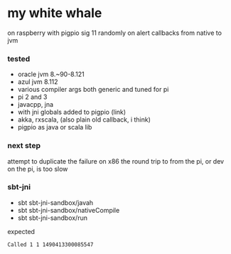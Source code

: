 my white whale
===

on raspberry with pigpio sig 11 randomly on alert callbacks from native to jvm

### tested
- oracle jvm 8.~90-8.121
- azul jvm 8.112
- various compiler args both generic and tuned for pi
- pi 2 and 3
- javacpp, jna
- with jni globals added to pigpio (link)
- akka, rxscala, (also plain old callback, i think)
- pigpio as java or scala lib

### next step 
attempt to duplicate the failure on x86 the round trip to from the pi, or dev on the pi, is too slow


### sbt-jni

- sbt sbt-jni-sandbox/javah
- sbt sbt-jni-sandbox/nativeCompile
- sbt sbt-jni-sandbox/run

expected 

`Called 1 1 1490413300085547`
